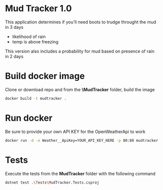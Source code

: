# Mud Tracker 1.0
This application determines if you'll need boots to trudge throught the mud in 3 days
- likelihood of rain
- temp is above freezing

This version also includes a probability for mud based on presence of rain in 2 days

# Build docker image
Clone or download repo and from the **\MudTracker** folder, build the image

```bash
docker build -t mudtracker .
```

# Run docker
Be sure to provide your own API KEY for the OpenWeatherApi to work

```bash
docker run -d -e Weather__ApiKey=YOUR_API_KEY_HERE -p 80:80 mudtracker:latest --rm
```

# Tests
Execute the tests from the **MudTracker** folder with the following command

```bash
dotnet test .\Tests\MudTracker.Tests.csproj
```